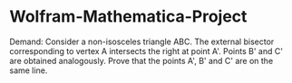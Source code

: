 # Wolfram-Mathematica-Project
Demand: Consider a non-isosceles triangle ABC. The external bisector corresponding to vertex A intersects the right at point A'.
Points B' and C' are obtained analogously. Prove that the points A', B' and C' are on the same line.
